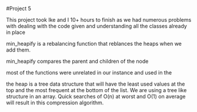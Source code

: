 #Project 5

This project took Ike and I 10+ hours to finish as we had numerous problems with dealing with the code given and understanding all the classes already in place

min_heapify is a rebalancing function that reblances the heaps when we add them.

min_heapify compares the parent and children of the node

most of the functions were unrelated in our instance and used in the 

the heap is a tree data structure that will have the least used values at the top and the most frequent at the bottom of the list. We are using a tree like structure in an array. Quick searches of O(n) at worst and O(1) on average will result in this compression algorithm. 